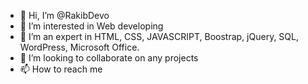 - 👋 Hi, I’m @RakibDevo
- 👀 I’m interested in Web developing
- 🌱 I’m an expert in HTML, CSS, JAVASCRIPT, Boostrap, jQuery, SQL, WordPress, Microsoft Office.
- 💞️ I’m looking to collaborate on any projects 
- 📫 How to reach me 

<!---
RakibDevo/RakibDevo is a ✨ special ✨ repository because its `README.md` (this file) appears on your GitHub profile.
You can click the Preview link to take a look at your changes.
--->
